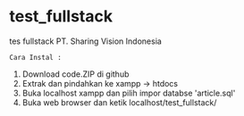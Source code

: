 # test_fullstack
 tes fullstack PT. Sharing Vision Indonesia
	
	Cara Instal :
1. Download code.ZIP di github
2. Extrak dan pindahkan ke xampp -> htdocs
3. Buka localhost xampp dan pilih impor databse 'article.sql'
4. Buka web browser dan ketik localhost/test_fullstack/

